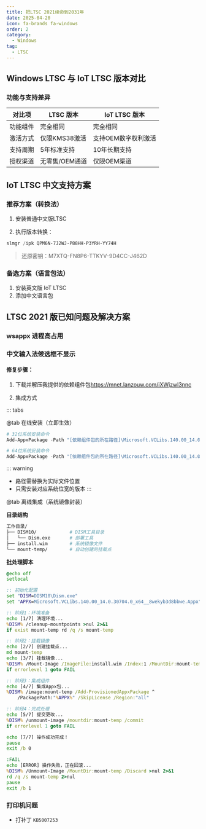 ```yaml
---
title: 把LTSC 2021续命到2031年
date: 2025-04-20
icon: fa-brands fa-windows
order: 2
category:
  - Windows
tag:
  - LTSC
---
```


## Windows LTSC 与 IoT LTSC 版本对比

### 功能与支持差异
| 对比项        | LTSC 版本              | IoT LTSC 版本          |
|---------------|------------------------|------------------------|
| 功能组件      | 完全相同               | 完全相同               |
| 激活方式      | 仅限KMS38激活          | 支持OEM数字权利激活    |
| 支持周期      | 5年标准支持            | 10年长期支持           |
| 授权渠道      | 无零售/OEM通道         | 仅限OEM渠道            |

## IoT LTSC 中文支持方案

### 推荐方案（转换法）

1. 安装普通中文版LTSC

2. 执行版本转换：

```powershell
slmgr /ipk QPM6N-7J2WJ-P88HH-P3YRH-YY74H
```
> 还原密钥：M7XTQ-FN8P6-TTKYV-9D4CC-J462D

### 备选方案（语言包法）

1. 安装英文版 IoT LTSC
2. 添加中文语言包

## LTSC 2021 版已知问题及解决方案

### wsappx 进程高占用

### 中文输入法候选框不显示

#### 修复步骤：

1. 下载并解压我提供的依赖组件包<https://mnet.lanzouw.com/iXWjzwl3nnc>

2. 集成方式

::: tabs

@tab 在线安装（立即生效）

```powershell
# 32位系统安装命令
Add-AppxPackage -Path "[依赖组件包的所在路径]\Microsoft.VCLibs.140.00_14.0.30704.0_x86__8wekyb3d8bbwe.Appx"

# 64位系统安装命令
Add-AppxPackage -Path "[依赖组件包的所在路径]\Microsoft.VCLibs.140.00_14.0.30704.0_x64__8wekyb3d8bbwe.Appx"
```
::: warning
- 路径需替换为实际文件位置
- 只需安装对应系统位宽的版本
:::

@tab 离线集成（系统镜像封装）

**目录结构**

```bash
工作目录/
├── DISM10/            # DISM工具目录
│   └── Dism.exe       # 部署工具
├── install.wim        # 系统镜像文件  
└── mount-temp/        # 自动创建的挂载点
```

**批处理脚本**

```bat
@echo off
setlocal

:: 初始化配置
set "DISM=DISM10\Dism.exe"
set "APPX=Microsoft.VCLibs.140.00_14.0.30704.0_x64__8wekyb3d8bbwe.Appx"

:: 阶段1：环境准备
echo [1/7] 清理环境...
%DISM% /cleanup-mountpoints >nul 2>&1
if exist mount-temp rd /q /s mount-temp

:: 阶段2：挂载镜像  
echo [2/7] 创建挂载点...
md mount-temp
echo [3/7] 挂载镜像...
%DISM% /Mount-Image /ImageFile:install.wim /Index:1 /MountDir:mount-temp
if errorlevel 1 goto FAIL

:: 阶段3：集成组件
echo [4/7] 集成Appx包...
%DISM% /image:mount-temp /Add-ProvisionedAppxPackage ^
    /PackagePath:"%APPX%" /SkipLicense /Region:"all"

:: 阶段4：完成处理
echo [5/7] 提交更改...
%DISM% /unmount-image /mountdir:mount-temp /commit
if errorlevel 1 goto FAIL

echo [7/7] 操作成功完成！
pause
exit /b 0

:FAIL
echo [ERROR] 操作失败，正在回滚...
%DISM% /Unmount-Image /MountDir:mount-temp /Discard >nul 2>&1
rd /q /s mount-temp 2>nul
pause
exit /b 1
```

### 打印机问题

- 打补丁 `KB5007253`